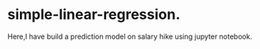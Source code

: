 # simple-linear-regression.
Here,I have build a prediction model on salary hike using jupyter notebook.
